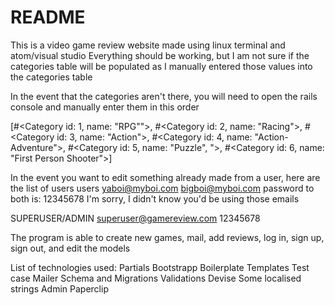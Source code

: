 # README

This is a video game review website made using linux terminal and atom/visual studio
Everything should be working, but I am not sure if the categories table will be populated
as I manually entered those values into the categories table

In the event that the categories aren't there, you will need to open the rails console
and manually enter them in this order

[#<Category id: 1, name: "RPG"">, 
#<Category id: 2, name: "Racing">, 
#<Category id: 3, name: "Action">, 
#<Category id: 4, name: "Action-Adventure">, 
#<Category id: 5, name: "Puzzle", ">, 
#<Category id: 6, name: "First Person Shooter">]

In the event you want to edit something already made from a user, here are the list of users users
yaboi@myboi.com
bigboi@myboi.com
password to both is: 12345678
I'm sorry, I didn't know you'd be using those emails



SUPERUSER/ADMIN
superuser@gamereview.com
12345678


The program is able to create new games, mail, add reviews, log in, sign up, sign out, and edit the models

List of technologies used:
Partials
Bootstrapp
Boilerplate Templates
Test case
Mailer
Schema and Migrations
Validations
Devise
Some localised strings
Admin
Paperclip
